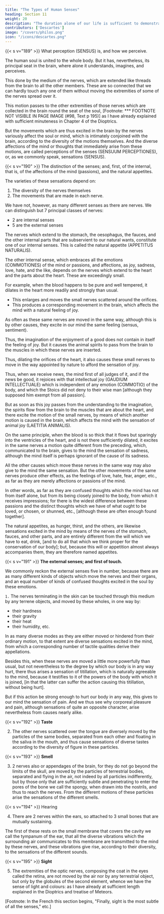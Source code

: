 ```yaml
---
title: "The Types of Human Senses"
heading: Section 11
weight: 20
description: "The duration alone of our life is sufficient to demonstrate the existence of God"
contributors: ['Descartes']
image: "/covers/philos.png"
icon: "/icons/descartes.png"
---
```



<!-- {{< s v="188" >}}  -->

<!-- ## 1. What is to be borrowed from disquisitions on animals and man to advance the knowledge of material objects?

I should add nothing farther to this the Fourth Part of the Principles of Philosophy, did I purpose carrying out my original design of writing a Fifth and Sixth Part, the one treating of things possessed of life, that is, animals and plants, and the other of man. But because I have not yet acquired sufficient knowledge of all the matters of which I should desire to treat in these two last parts, and do not know whether I shall ever have sufficient leisure to finish them, I will here subjoin a few things regarding the objects of our senses, that I may not, for the sake of the latter, delay too long the publication of the former parts, or of what may be desiderated in them, which I might have reserved for explanation in those others: for I have hitherto described this earth, and generally the whole visible world, as if it were merely a machine in which there was nothing at all to consider except the figures and motions of its parts, whereas our senses present to us many other things, for example colours, smells, sounds, and the like, of which, if I did not speak at all, it would be thought I had omitted the explication of the majority of the objects that are in nature. -->

{{< s v="189" >}} What perception (SENSUS) is, and how we perceive.

The human soul is united to the whole body. But it has, nevertheless, its principal seat in the brain, where alone it understands, imagines, and perceives.

This done by the medium of the nerves, which are extended like threads from the brain to all the other members. These are so connected that we can hardly touch any one of them without moving the extremities of some of the nerves spread over it.

This motion passes to the other extremities of those nerves which are collected in the brain round the seat of the soul, [Footnote: *** FOOTNOTE NOT VISIBLE IN PAGE IMAGE (#98, Text p 195)] as I have already explained with sufficient minuteness in Chapter 4 of the Dioptrics. 

But the movements which are thus excited in the brain by the nerves variously affect the soul or mind, which is intimately conjoined with the brain, according to the diversity of the motions themselves. And the diverse affections of the mind or thoughts that immediately arise from these motions, are called perceptions of the senses (SENSUUM PERCEPTIONES), or, as we commonly speak, sensations (SENSUS).


{{< s v="190" >}} The distinction of the senses; and, first, of the internal, that is, of the affections of the mind (passions), and the natural appetites.

The varieties of these sensations depend on:

1. The diversity of the nerves themselves
2. The movements that are made in each nerve. 

We have not, however, as many different senses as there are nerves. We can distinguish but 7 principal classes of nerves:

- 2 are internal senses
- 5 are the external senses

The nerves which extend to the stomach, the oesophagus, the fauces, and the other internal parts that are subservient to our natural wants, constitute one of our internal senses. This is called the natural appetite (APPETITUS NATURALIS). 

The other internal sense, which embraces all the emotions (COMMOTIONES) of the mind or passions, and affections, as joy, sadness, love, hate, and the like, depends on the nerves which extend to the heart and the parts about the heart. These are exceedingly small. 

For example, when the blood happens to be pure and well tempered, it dilates in the heart more readily and strongly than usual.
- This enlarges and moves the small nerves scattered around the orifices.
- This produces a corresponding movement in the brain, which affects the mind with a natural feeling of joy.

As often as these same nerves are moved in the same way, although this is by other causes, they excite in our mind the same feeling (sensus, sentiment).

Thus, the imagination of the enjoyment of a good does not contain in itself the feeling of joy. But it causes the animal spirits to pass from the brain to the muscles in which these nerves are inserted.

Thus, dilating the orifices of the heart, it also causes these small nerves to move in the way appointed by nature to afford the sensation of joy. 

Thus, when we receive news, the mind first of all judges of it, and if the news be good, it rejoices with that intellectual joy (GAUDIUM INTELLECTUALE) which is independent of any emotion (COMMOTIO) of the body, and which the Stoics did not deny to their wise man [although they supposed him exempt from all passion]. 

But as soon as this joy passes from the understanding to the imagination, the spirits flow from the brain to the muscles that are about the heart, and there excite the motion of the small nerves, by means of which another motion is caused in the brain, which affects the mind with the sensation of animal joy (LAETITIA ANIMALIS). 

On the same principle, when the blood is so thick that it flows but sparingly into the ventricles of the heart, and is not there sufficiently dilated, it excites in the same nerves a motion quite different from the preceding, which, communicated to the brain, gives to the mind the sensation of sadness, although the mind itself is perhaps ignorant of the cause of its sadness. 

All the other causes which move these nerves in the same way may also give to the mind the same sensation. But the other movements of the same nerves produce other effects, as the feelings of love, hate, fear, anger, etc., as far as they are merely affections or passions of the mind.

In other words, as far as they are confused thoughts which the mind has not from itself alone, but from its being closely joined to the body, from which it receives impressions; for there is the widest difference between these passions and the distinct thoughts which we have of what ought to be loved, or chosen, or shunned, etc., [although these are often enough found together]. 

The natural appetites, as hunger, thirst, and the others, are likewise sensations excited in the mind by means of the nerves of the stomach, fauces, and other parts, and are entirely different from the will which we have to eat, drink, [and to do all that which we think proper for the conservation of our body]; but, because this will or appetition almost always accompanies them, they are therefore named appetites.


{{< s v="191" >}} **The external senses; and first of touch.**

We commonly reckon the external senses five in number, because there are as many different kinds of objects which move the nerves and their organs, and an equal number of kinds of confused thoughts excited in the soul by these emotions. 

`1.` The nerves terminating in the skin can be touched through this medium by any terrene objects, and moved by these wholes, in one way by:
- their hardness
- their gravity
- their heat
- their humidity, etc.

In as many diverse modes as they are either moved or hindered from their ordinary motion, to that extent are diverse sensations excited in the mind, from which a corresponding number of tactile qualities derive their appellations. 

Besides this, when these nerves are moved a little more powerfully than usual, but not nevertheless to the degree by which our body is in any way hurt, there thus arises a sensation of titillation, which is naturally agreeable to the mind, because it testifies to it of the powers of the body with which it is joined, [in that the latter can suffer the action causing this titillation, without being hurt]. 

But if this action be strong enough to hurt our body in any way, this gives to our mind the sensation of pain. And we thus see why corporeal pleasure and pain, although sensations of quite an opposite character, arise nevertheless from causes nearly alike.


{{< s v="192" >}} **Taste**

2. The other nerves scattered over the tongue are diversely moved by the particles of the same bodies, separated from each other and floating in the saliva in the mouth, and thus cause sensations of diverse tastes according to the diversity of figure in these particles. 

<!-- [Footnote: In the French this section begins, "Taste, after touch the grossest of the senses," etc.] -->


{{< s v="193" >}} **Smell**

3. 2 nerves also or appendages of the brain, for they do not go beyond the limits of the skull, are moved by the particles of terrestrial bodies, separated and flying in the air, not indeed by all particles indifferently, but by those only that are sufficiently subtle and penetrating to enter the pores of the bone we call the spongy, when drawn into the nostrils, and thus to reach the nerves. From the different motions of these particles arise the sensations of the different smells.


{{< s v="194" >}} Hearing

4. There are 2 nerves within the ears, so attached to 3 small bones that are mutually sustaining. 

The first of these rests on the small membrane that covers the cavity we call the tympanum of the ear, that all the diverse vibrations which the surrounding air communicates to this membrane are transmitted to the mind by these nerves, and these vibrations give rise, according to their diversity, to the sensations of the different sounds.


{{< s v="195" >}} **Sight**

5. The extremities of the optic nerves, composing the coat in the eyes called the retina, are not moved by the air nor by any terrestrial object, but only by the globules of the second element, whence we have the sense of light and colours: as I have already at sufficient length explained in the Dioptrics and treatise of Meteors. 

[Footnote: In the French this section begins, "Finally, sight is the most subtle of all the senses," etc.]
